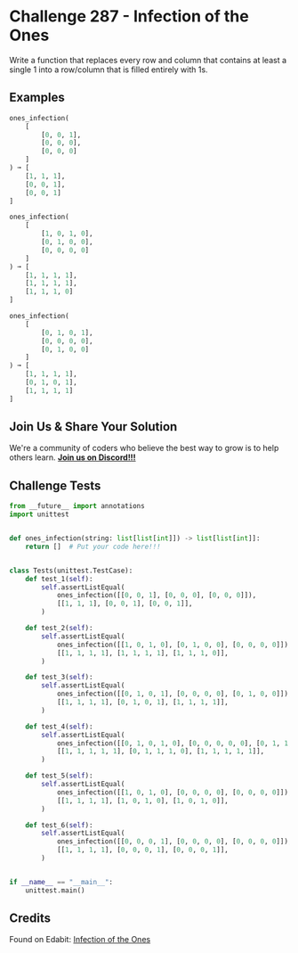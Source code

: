 # Challenge 287 - Infection of the Ones

Write a function that replaces every row and column that contains at least a single 1 into a row/column that is filled entirely with 1s.

## Examples
```python
ones_infection(
    [
        [0, 0, 1],
        [0, 0, 0],
        [0, 0, 0]
    ]
) ➞ [
    [1, 1, 1],
    [0, 0, 1],
    [0, 0, 1]
]

ones_infection(
    [
        [1, 0, 1, 0],
        [0, 1, 0, 0],
        [0, 0, 0, 0]
    ]
) ➞ [
    [1, 1, 1, 1],
    [1, 1, 1, 1],
    [1, 1, 1, 0]
]

ones_infection(
    [
        [0, 1, 0, 1],
        [0, 0, 0, 0],
        [0, 1, 0, 0]
    ]
) ➞ [
    [1, 1, 1, 1],
    [0, 1, 0, 1],
    [1, 1, 1, 1]
]
```
## Join Us & Share Your Solution

We're a community of coders who believe the best way to grow is to help others learn. **[Join us on Discord!!!](https://discord.gg/sfHykntuGy)**

## Challenge Tests
```python
from __future__ import annotations
import unittest


def ones_infection(string: list[list[int]]) -> list[list[int]]:
    return []  # Put your code here!!!


class Tests(unittest.TestCase):
    def test_1(self):
        self.assertListEqual(
            ones_infection([[0, 0, 1], [0, 0, 0], [0, 0, 0]]),
            [[1, 1, 1], [0, 0, 1], [0, 0, 1]],
        )

    def test_2(self):
        self.assertListEqual(
            ones_infection([[1, 0, 1, 0], [0, 1, 0, 0], [0, 0, 0, 0]]),
            [[1, 1, 1, 1], [1, 1, 1, 1], [1, 1, 1, 0]],
        )

    def test_3(self):
        self.assertListEqual(
            ones_infection([[0, 1, 0, 1], [0, 0, 0, 0], [0, 1, 0, 0]]),
            [[1, 1, 1, 1], [0, 1, 0, 1], [1, 1, 1, 1]],
        )

    def test_4(self):
        self.assertListEqual(
            ones_infection([[0, 1, 0, 1, 0], [0, 0, 0, 0, 0], [0, 1, 1, 1, 0]]),
            [[1, 1, 1, 1, 1], [0, 1, 1, 1, 0], [1, 1, 1, 1, 1]],
        )

    def test_5(self):
        self.assertListEqual(
            ones_infection([[1, 0, 1, 0], [0, 0, 0, 0], [0, 0, 0, 0]]),
            [[1, 1, 1, 1], [1, 0, 1, 0], [1, 0, 1, 0]],
        )

    def test_6(self):
        self.assertListEqual(
            ones_infection([[0, 0, 0, 1], [0, 0, 0, 0], [0, 0, 0, 0]]),
            [[1, 1, 1, 1], [0, 0, 0, 1], [0, 0, 0, 1]],
        )


if __name__ == "__main__":
    unittest.main()
```
## Credits

Found on Edabit: [Infection of the Ones](https://edabit.com/challenge/tY5fmSbk85N8digXQ)
